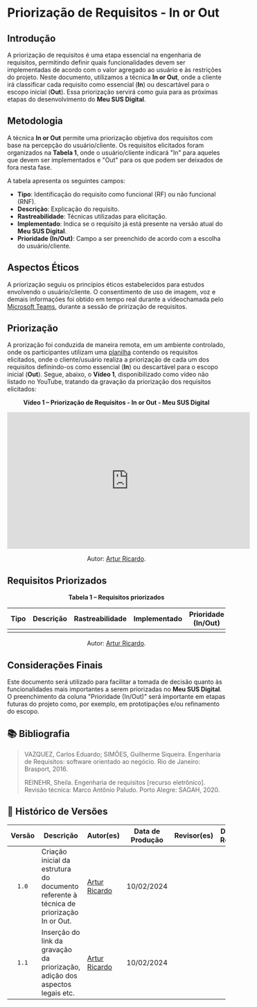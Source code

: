 # Priorização de Requisitos - In or Out

## Introdução
A priorização de requisitos é uma etapa essencial na engenharia de requisitos, permitindo definir quais funcionalidades devem ser implementadas de acordo com o valor agregado ao usuário e às restrições do projeto. Neste documento, utilizamos a técnica **In or Out**, onde a cliente irá classificar cada requisito como essencial (**In**) ou descartável para o escopo inicial (**Out**). Essa priorização servirá como guia para as próximas etapas do desenvolvimento do **Meu SUS Digital**.

## Metodologia
A técnica **In or Out** permite uma priorização objetiva dos requisitos com base na percepção do usuário/cliente. Os requisitos elicitados foram organizados na **Tabela 1**, onde o usuário/cliente indicará "In" para aqueles que devem ser implementados e "Out" para os que podem ser deixados de fora nesta fase.

A tabela apresenta os seguintes campos:
- **Tipo**: Identificação do requisito como funcional (RF) ou não funcional (RNF).
- **Descrição**: Explicação do requisito.
- **Rastreabilidade**: Técnicas utilizadas para elicitação.
- **Implementado**: Indica se o requisito já está presente na versão atual do **Meu SUS Digital**.
- **Prioridade (In/Out)**: Campo a ser preenchido de acordo com a escolha do usuário/cliente.

## Aspectos Éticos

A priorização seguiu os princípios éticos estabelecidos para estudos envolvendo o usuário/cliente. O consentimento de uso de imagem, voz e demais informações foi obtido em tempo real durante a videochamada pelo [Microsoft Teams](https://teams.microsoft.com/), durante a sessão de prirização de requisitos.

## Priorização

A prorização foi conduzida de maneira remota, em um ambiente controlado, onde os participantes utilizam uma [planilha](https://docs.google.com/spreadsheets/d/1Ch35-v9Kbp9aLsPEIEvWIf93MmTK04qt9Oxyv-p0uVM/edit?usp=sharing) contendo os requisitos elicitados, onde o cliente/usuário realiza a priorização de cada um dos requisitos definindo-os como essencial (**In**) ou descartável para o escopo inicial (**Out**). Segue, abaixo, o **Vídeo 1**, disponibilizado como vídeo não listado no YouTube, tratando da gravação da priorização dos requisitos elicitados:

<div align="center">
    <p><strong>Vídeo 1 – Priorização de Requisitos - In or Out - Meu SUS Digital</strong></p>
</div>

<center>

<iframe width="560" height="315" src="https://www.youtube.com/embed/uYv6pL00_1U?si=SwDJARGrcXppsJV1" title="YouTube video player" frameborder="0" allow="accelerometer; autoplay; clipboard-write; encrypted-media; gyroscope; picture-in-picture; web-share" referrerpolicy="strict-origin-when-cross-origin" allowfullscreen></iframe>

</center>

<div align="center">
    <p>Autor: <a href="https://github.com/algorithmorphic">Artur Ricardo</a>.</p>
</div>

## Requisitos Priorizados

<div align="center">
    <p><strong>Tabela 1 – Requisitos priorizados</strong></p>
</div>

<center>

| Tipo  | Descrição | Rastreabilidade | Implementado | Prioridade (In/Out) |
| :---: | --------- | --------------- | :----------: | :-----------------: |
| | | | |

</center>

<div align="center">
    <p>Autor: <a href="https://github.com/algorithmorphic">Artur Ricardo</a>.</p>
</div>

## Considerações Finais
Este documento será utilizado para facilitar a tomada de decisão quanto às funcionalidades mais importantes a serem priorizadas no **Meu SUS Digital**. O preenchimento da coluna "Prioridade (In/Out)" será importante em etapas futuras do projeto como, por exemplo, em prototipações e/ou refinamento do escopo.

## 📚 Bibliografia
> VAZQUEZ, Carlos Eduardo; SIMÕES, Guilherme Siqueira. Engenharia de Requisitos: software orientado ao negócio. Rio de Janeiro: Brasport, 2016.
>
> REINEHR, Sheila. Engenharia de requisitos [recurso eletrônico]. Revisão técnica: Marco Antônio Paludo. Porto Alegre: SAGAH, 2020.


## 📑 Histórico de Versões

| Versão | Descrição | Autor(es) | Data de Produção | Revisor(es) | Data de Revisão | 
| :----: | --------- | --------- | :--------------: | ----------- | :-------------: |
| `1.0`  | Criação inicial da estrutura do documento referente à técnica de priorização In or Out. | [Artur Ricardo](https://github.com/algorithmorphic) | 10/02/2024 |  |  |
| `1.1`  | Inserção do link da gravação da priorização, adição dos aspectos legais etc. | [Artur Ricardo](https://github.com/algorithmorphic) | 10/02/2024 |  |  |
